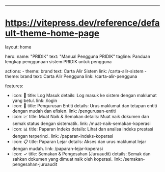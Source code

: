 ---
# https://vitepress.dev/reference/default-theme-home-page
layout: home

hero:
  name: "PRIDIK"
  text: "Manual Pengguna PRIDIK"
  tagline: Panduan lengkap penggunaan sistem PRIDIK untuk pengguna

  actions:
    - theme: brand
      text: Carta Alir Sistem
      link: /carta-alir-sistem
    - theme: brand
      text: Carta Alir Pengguna
      link: /carta-alir-pengguna

features:
  - icon: 🔑
    title: Log Masuk 
    details: Log masuk ke sistem dengan maklumat yang betul.
    link: /login  
  - icon: 🏢
    title: Pengurusan Entiti 
    details: Urus maklumat dan tetapan entiti dengan mudah dan efisien.
    link: /pengurusan-entiti
  - icon: 📈
    title: Muat Naik & Semakan 
    details: Muat naik dokumen dan semak status dengan sistematik.
    link: /muat-naik-semakan-koperasi
  - icon: 📊
    title: Paparan Indeks
    details: Lihat dan analisa indeks prestasi dengan terperinci.
    link: /paparan-indeks-koperasi
  - icon: 📋
    title: Paparan Lejar 
    details: Akses dan urus maklumat lejar dengan mudah.
    link: /paparan-lejar-koperasi
  - icon: ✓
    title: Semakan & Pengesahan (Juruaudit)
    details: Semak dan sahkan dokumen yang dimuat naik oleh koperasi.
    link: /semakan-pengesahan-juruaudit

